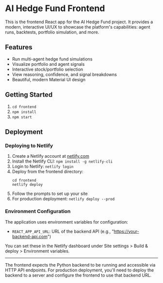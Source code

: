 # AI Hedge Fund Frontend

This is the frontend React app for the AI Hedge Fund project. It provides a modern, interactive UI/UX to showcase the platform's capabilities: agent runs, backtests, portfolio simulation, and more.

## Features
- Run multi-agent hedge fund simulations
- Visualize portfolio and agent signals
- Interactive stock/portfolio selection
- View reasoning, confidence, and signal breakdowns
- Beautiful, modern Material UI design

## Getting Started

1. `cd frontend`
2. `npm install`
3. `npm start`

## Deployment

### Deploying to Netlify

1. Create a Netlify account at [netlify.com](https://www.netlify.com/)
2. Install the Netlify CLI: `npm install -g netlify-cli`
3. Login to Netlify: `netlify login`
4. Deploy from the frontend directory:
   ```
   cd frontend
   netlify deploy
   ```
5. Follow the prompts to set up your site
6. For production deployment: `netlify deploy --prod`

### Environment Configuration

The application uses environment variables for configuration:

- `REACT_APP_API_URL`: URL of the backend API (e.g., "https://your-backend-api.com")

You can set these in the Netlify dashboard under Site settings > Build & deploy > Environment variables.

---

The frontend expects the Python backend to be running and accessible via HTTP API endpoints. For production deployment, you'll need to deploy the backend to a server and configure the frontend to use that backend URL.
